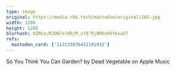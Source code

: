 ```yaml
---
type: image
original: https://media.r0b.tech/mastodon/original/265.jpg
width: 1200
height: 1200
blurhash: UIMso;MJDN?a?dRjM_of8^RjNMbv9Xt6xaX7
refs:
  mastodon_card: ['112133876421101932']
---
```


So You Think You Can Garden? by Dead Vegetable on Apple Music
